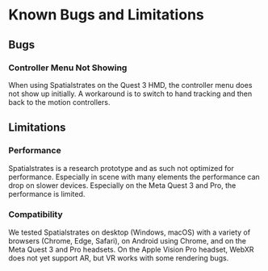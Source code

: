# Known Bugs and Limitations

## Bugs

### Controller Menu Not Showing

When using Spatialstrates on the Quest 3 HMD, the controller menu does not show up initially. A workaround is to switch to hand tracking and then back to the motion controllers.


## Limitations

### Performance

Spatialstrates is a research prototype and as such not optimized for performance. Especially in scene with many elements the performance can drop on slower devices. Especially on the Meta Quest 3 and Pro, the performance is limited.


### Compatibility

We tested Spatialstrates on desktop (Windows, macOS) with a variety of browsers (Chrome, Edge, Safari), on Android using Chrome, and on the Meta Quest 3 and Pro headsets. On the Apple Vision Pro headset, WebXR does not yet support AR, but VR works with some rendering bugs.
